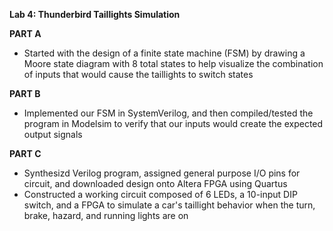 **Lab 4: Thunderbird Taillights Simulation**

**PART A**
- Started with the design of a finite state machine (FSM) by drawing a Moore state diagram with 8 total states to help visualize the combination of inputs that would cause the taillights to switch states 

**PART B**
- Implemented our FSM in SystemVerilog, and then compiled/tested the program in Modelsim to verify that our inputs would create the expected output signals 

**PART C**
- Synthesizd Verilog program, assigned general purpose I/O pins for circuit, and downloaded design onto Altera FPGA using Quartus
- Constructed a working circuit composed of 6 LEDs, a 10-input DIP switch, and a FPGA to simulate a car's taillight behavior when the turn, brake, hazard, and running lights are on
